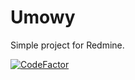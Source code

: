 # Umowy

Simple project for Redmine.

[![CodeFactor](https://www.codefactor.io/repository/github/mazixm/umowy/badge)](https://www.codefactor.io/repository/github/mazixm/umowy)
